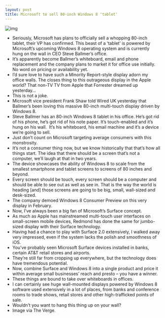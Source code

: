 ```yaml
---
layout: post
title: Microsoft to sell 80-inch Windows 8 'tablet'
---
```

![img](http://media.idownloadblog.com/wp-content/uploads/2012/05/Windows-8-Consumer-Preview-on-82-inch-display.jpg)
* Seriously, Microsoft has plans to officially sell a whopping 80-inch tablet, their VP has confirmed. This beast of a ‘tablet’ is powered by Microsoft’s upcoming Windows 8 operating system and is currently hung on the wall in CEO Steve Ballmer’s office.
* It’s apparently become Ballmer’s whiteboard, email and phone replacement and the company plans to market it for office use initially. No word on pricing or availability yet.
* I’d sure love to have such a Minority Report-style display adorn my office walls. The closes thing to this outrageous display in the Apple world? That non-TV TV from Apple that Forrester dreamed up yesterday…
* This is not a joke.
* Microsoft vice president Frank Shaw told Wired UK yesterday that Ballmer’s been loving this massive 80-inch multi-touch display driven by Windows 8.
* Steve Ballmer has an 80-inch Windows 8 tablet in his office. He’s got rid of his phone, he’s got rid of his note paper. It’s touch-enabled and it’s hung on his wall.  It’s his whiteboard, his email machine and it’s a device we’re going to sell.
* Just don’t count on Microsoft targeting average consumers with this monstrosity.
* It’s not a consumer thing now, but we know historically that that’s how all things start. The idea that there should be a screen that’s not a computer, we’ll laugh at that in two years.
* The device showcases the ability of Windows 8 to scale from the smallest smartphone and tablet screens to screens of 80 inches and beyond.
* Every screen should be touch, every screen should be a computer and should be able to see out as well as see in. That is the way the world is heading [and] those screens are going to be big, small, wall-sized and desk-sized.
* The company demoed Windows 8 Consumer Preview on this very display in February.
* Now, I’ve always been a big fan of Microsoft’s Surface concept.
* As much as Apple has mainstreamed multi-touch user interfaces on small-screen mobile devices, Redmond has done the same for jumbo-sized display with their Surface technology.
* Having had a chance to play with Surface 2.0 extensively, I walked away very impressed, even if the system lacks the polish and smoothness of iOS.
* You’ve probably seen Microsoft Surface devices installed in banks, certain AT&T retail stores and airports.
* They’re still far from cropping up everywhere, but the technology does have tremendous potential.
* Now, combine Surface and Windows 8 into a single product and price it within average small businesses’ reach and presto – you have a winner.
* These things are bound to take over whiteboards in offices.
* I can certainly see huge wall-mounted displays powered by Windows 8 software used extensively in a lot of places, from banks and conference rooms to trade shows, retail stores and other high-trafficked points of sale.
* Wouldn’t you want to hang this thing up on your wall?
* Image via The Verge.

